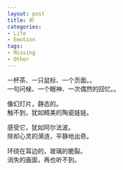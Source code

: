 ```yaml
---
layout: post
title: 听
categories:
- Life
- Emotion
tags:
- Missing
- Other
---
```


一杯茶、一只鼠标、一个页面。。  
一句问候、一个眼神、一次偶然的回忆。。  

像幻灯片，静态的。  
触不到，犹如精美的陶瓷娃娃。  

感受它，犹如阿尔法波。  
除却心灵的漪涟，平静地出奇。  

环绕在耳边的，玻璃的脆裂。  
消失的画面，再也听不到。  
